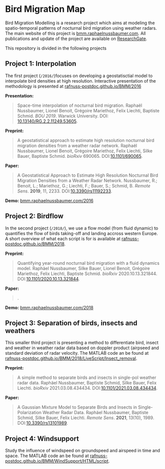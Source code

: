 <head>  
  <link rel="shortcut icon" type="image/png" href="https://bmm.raphaelnussbaumer.com/assets/favicon.png">
  </head>



# Bird Migration Map

Bird Migration Modelling is a research project which aims at modeling the spatio-temporal patterns of nocturnal bird migration using weather radars. The main website of this project is [bmm.raphaelnussbaumer.com](http://bmm.raphaelnussbaumer.com/).
All publications and update of the project are available on [ResearchGate](https://www.researchgate.net/project/Bird-Migration-Modelling-BMM).

This repository is divided in the following projects

## Project 1: Interpolation
The first project (`/2016/`)focuses on developing a geostatisctial model to interpolate bird densities at high resolution. Interactive presentation of the methodology is presented at [rafnuss-postdoc.github.io/BMM/2016](https://rafnuss-postdoc.github.io/BMM/2016)

**Presentation:**
> Space-time interpolation of nocturnal bird migration. Raphaël Nussbaumer, Lionel Benoit, Grégoire Mariethoz, Felix Liechti, Baptiste  Schmid. *BOU 2019*. Warwick University. DOI: [10.13140/RG.2.2.11249.53605](https://doi.org/10.13140/RG.2.2.11249.53605).

**Preprint:**
> A geostatistical approach to estimate high resolution nocturnal bird migration densities from a weather radar network. Raphaël Nussbaumer, Lionel Benoit, Grégoire Mariethoz, Felix Liechti, Silke Bauer, Baptiste Schmid. *bioRxiv* 690065. DOI:[10.1101/690065](https://doi.org/10.1101/690065).

**Paper:**
> A Geostatistical Approach to Estimate High Resolution Nocturnal Bird Migration Densities from a Weather Radar Network. Nussbaumer, R.; Benoit, L.; Mariethoz, G.; Liechti, F.; Bauer, S.; Schmid, B. *Remote Sens*. **2019**, 11, 2233. DOI:[10.3390/rs11192233](https://doi.org/10.3390/rs11192233).
  
**Demo:**
[bmm.raphaelnussbaumer.com/2016](https://bmm.raphaelnussbaumer.com/2016)



## Project 2: Birdflow

In the second project (`/2018/`), we use a flow model (from fluid dynamic) to quantifies the flow of birds taking-off and landing accross western Europe. A short overview of what each script is for is available at [rafnuss-postdoc.github.io/BMM/2018](https://rafnuss-postdoc.github.io/BMM/2018).

**Preprint:**
> Quantifying year-round nocturnal bird migration with a fluid dynamics model. Raphäel Nussbaumer, Silke Bauer, Lionel Benoit, Grégoire Mariethoz, Felix Liechti, Baptiste Schmid. *bioRxiv* 2020.10.13.321844. DOI:[10.1101/2020.10.13.321844](https://doi.org/10.1101/2020.10.13.321844).

**Paper:**
> .
  
**Demo:**
[bmm.raphaelnussbaumer.com/2018](https://bmm.raphaelnussbaumer.com/2018)


## Project 3: Separation of birds, insects and weathers

This smaller third project is presenting a method to differentiate bird, insect and weather in weather radar data based on doppler product (airpseed and standard deviation of radar velocity. The MATLAB code an be found at [rafnuss-postdoc.github.io/BMM/2018/LiveScript/Insect_removal](https://rafnuss-postdoc.github.io/BMM/2018/LiveScript/Insect_removal.html).

**Preprint:**
> A simple method to separate birds and insects in single-pol weather radar data. Raphäel Nussbaumer, Baptiste Schmid, Silke Bauer, Felix Liechti. *bioRxiv* 2021.03.08.434434. DOI:[10.1101/2021.03.08.434434](https://doi.org/10.1101/2021.03.08.434434).

**Paper:**
>  A Gaussian Mixture Model to Separate Birds and Insects in Single-Polarization Weather Radar Data. Raphäel Nussbaumer, Baptiste Schmid, Silke Bauer, Felix Liechti. *Remote Sens*. **2021**, 13(10), 1989. DOI:[10.3390/rs13101989](https://doi.org/10.3390/rs13101989).
  
## Project 4: Windsupport

Study the influence of windspeed on groundspeed and airspeed in time and space. The MATLAB code an be found at [rafnuss-postdoc.github.io/BMM/WindSupport/HTML/script](https://rafnuss-postdoc.github.io/BMM/WindSupport/HTML/script.html).
